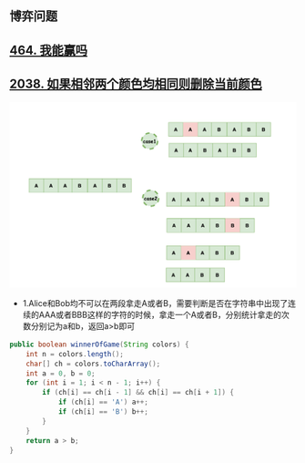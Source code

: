 ## 博弈问题

> 





## [464. 我能赢吗](https://leetcode.cn/problems/can-i-win/)







## [2038. 如果相邻两个颜色均相同则删除当前颜色](https://leetcode-cn.com/problems/remove-colored-pieces-if-both-neighbors-are-the-same-color/)

![](/imgs/leetcode/classify/image-20220322080710354.png)

- 1.Alice和Bob均不可以在两段拿走A或者B，需要判断是否在字符串中出现了连续的AAA或者BBB这样的字符的时候，拿走一个A或者B，分别统计拿走的次数分别记为a和b，返回a>b即可

```java
public boolean winnerOfGame(String colors) {
    int n = colors.length();
    char[] ch = colors.toCharArray();
    int a = 0, b = 0;
    for (int i = 1; i < n - 1; i++) {
        if (ch[i] == ch[i - 1] && ch[i] == ch[i + 1]) {
            if (ch[i] == 'A') a++;
            if (ch[i] == 'B') b++;
        }
    }
    return a > b;
}
```